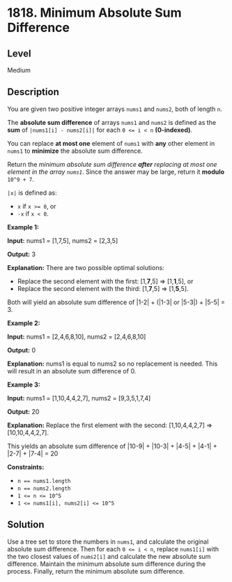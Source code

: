 # 1818. Minimum Absolute Sum Difference
## Level
Medium

## Description
You are given two positive integer arrays `nums1` and `nums2`, both of length `n`.

The **absolute sum difference** of arrays `nums1` and `nums2` is defined as the **sum** of `|nums1[i] - nums2[i]|` for each `0 <= i < n` **(0-indexed)**.

You can replace **at most one** element of `nums1` with **any** other element in `nums1` to **minimize** the absolute sum difference.

Return the *minimum absolute sum difference **after** replacing at most one element in the array `nums1`*. Since the answer may be large, return it **modulo** `10^9 + 7`.

`|x|` is defined as:

* `x` if `x >= 0`, or
* `-x` if `x < 0`.

**Example 1:**

**Input:** nums1 = [1,7,5], nums2 = [2,3,5]

**Output:** 3

**Explanation:** There are two possible optimal solutions:
- Replace the second element with the first: [1,**7**,5] => [1,**1**,5], or
- Replace the second element with the third: [1,**7**,5] => [1,**5**,5].

Both will yield an absolute sum difference of |1-2| + (|1-3| or |5-3|) + |5-5| = 3.

**Example 2:**

**Input:** nums1 = [2,4,6,8,10], nums2 = [2,4,6,8,10]

**Output:** 0

**Explanation:** nums1 is equal to nums2 so no replacement is needed. This will result in an absolute sum difference of 0.

**Example 3:**

**Input:** nums1 = [1,10,4,4,2,7], nums2 = [9,3,5,1,7,4]

**Output:** 20

**Explanation:** Replace the first element with the second: [1,10,4,4,2,7] => [10,10,4,4,2,7].

This yields an absolute sum difference of |10-9| + |10-3| + |4-5| + |4-1| + |2-7| + |7-4| = 20

**Constraints:**

* `n == nums1.length`
* `n == nums2.length`
* `1 <= n <= 10^5`
* `1 <= nums1[i], nums2[i] <= 10^5`

## Solution
Use a tree set to store the numbers in `nums1`, and calculate the original absolute sum difference. Then for each `0 <= i < n`, replace `nums1[i]` with the two closest values of `nums2[i]` and calculate the new absolute sum difference. Maintain the minimum absolute sum difference during the process. Finally, return the minimum absolute sum difference.
